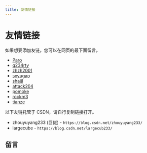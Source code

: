```yaml
---
title: 友情链接
---
```


# 友情链接

<vue-metadata author="swwind" time="2023-3-4"></vue-metadata>

如果想要添加友链，您可以在网页的最下面留言。

- [Paro](https://paro.one/)
- [q234rty](https://q234rty.top/)
- [zhzh2001](https://zhzh2001.bitbucket.io/)
- [sxyugao](https://sxyugao.top/)
- [shajjl](https://shajjl.github.io/)
- [attack204](https://blog.attack204.com/)
- [pomoke](https://typeof.pw/)
- [rockm3](https://blog.rockm3.net/)
- [tianze](https://tianz.us.kg/)

以下友链托管于 CSDN，请自行复制链接打开。

- zhouyuyang233 (巨佬) - `https://blog.csdn.net/zhouyuyang233/`
- largecube - `https://blog.csdn.net/largecub233/`

## 留言

<vue-reactions path="friends"></vue-reactions>

